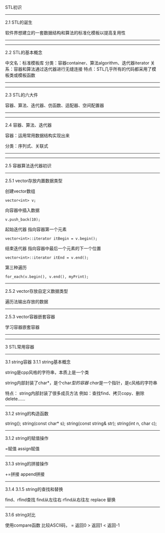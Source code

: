 STL初识
***
2.1 STL的诞生

软件界想建立的一套数据结构和算法的标准化模板以提高复用性

***
***
2.2 STL的基本概念

中文名：标准模板库
分类：容器container、算法algorithm、迭代器iterator
关系：容器和算法通过迭代器进行无缝连接
特点：STL几乎所有的代码都采用了模板类或模板函数
***
***
2.3 STL的六大件

容器、算法、迭代器、仿函数、适配器、空间配置器
***
***
2.4 容器、算法、迭代器

容器：运用常用数据结构实现出来

分类：序列式、关联式
***
***
2.5 容器算法迭代器初识
***
2.5.1 vector存放内置数据类型

创建vector数组

    vector<int> v;

向容器中插入数据

    v.push_back(10);

起始迭代器 指向容器第一个元素

    vector<int>::iterator itBegin = v.begin(); 
结束迭代器 指向容器中最后一个元素的下一个位置

    vector<int>::iterator itEnd = v.end();
第三种遍历

    for_each(v.begin(), v.end(), myPrint);
***
2.5.2 vector存放自定义数据类型

遍历法输出存放的数据
***
2.5.3 vector容器嵌套容器

学习容器嵌套容器
***
***
3 STL常用容器
***
3.1 string容器
3.1.1 string基本概念

string是cpp风格的字符串，本质上是一个类

string内部封装了char*，是个char*型的容器
char*是一个指针，是c风格的字符串

特点：
string内部封装了很多成员方法
例如：查找find、拷贝copy、删除delete……
***
3.1.2 string的构造函数

string();
string(const char* s);
string(const string& str);
string(int n, char c);
***
3.1.2 string的赋值操作

=赋值
assign赋值
***
3.1.3 string的拼接操作

+=拼接
append拼接
***
3.1.4 3.1.5 string的查找和替换

find、rfind查找
find从左往右 rfind从右往左
replace 替换
***
3.1.6 string对比

使用compare函数
比较ASCII码，
= 返回0        > 返回1       < 返回-1